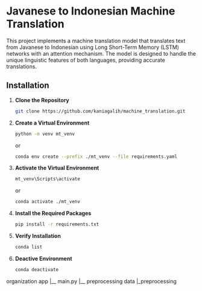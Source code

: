 # Javanese to Indonesian Machine Translation

This project implements a machine translation model that translates text from Javanese to Indonesian using Long Short-Term Memory (LSTM) networks with an attention mechanism. The model is designed to handle the unique linguistic features of both languages, providing accurate translations.

## Installation

1. **Clone the Repository**
    ```bash
    git clone https://github.com/kaniagalih/machine_translation.git
    ```

2. **Create a Virtual Environment**
    ```bash
    python -m venv mt_venv
    ```
    or
    ```bash
    conda env create --prefix ./mt_venv --file requirements.yaml
    ```

3. **Activate the Virtual Environment**

    ```bash
    mt_venv\Scripts\activate
    ```
    or 
     ```bash
   conda activate ./mt_venv
    ```

4. **Install the Required Packages**
    ```bash
    pip install -r requirements.txt
    ```
5. **Verify Installation**
    ```bash
    conda list
    ```
6. **Deactive Environment**
     ```bash
    conda deactivate
    ```


organization
app
|__ main.py
|__ preprocessing data 
   |_preprocessing 